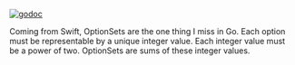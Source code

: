 [![godoc](https://godoc.org/github.com/romainmenke/optionset?status.svg)](https://godoc.org/github.com/romainmenke/optionset)

Coming from Swift, OptionSets are the one thing I miss in Go. Each option must be representable by a unique integer value. Each integer value must be a power of two.
OptionSets are sums of these integer values.
